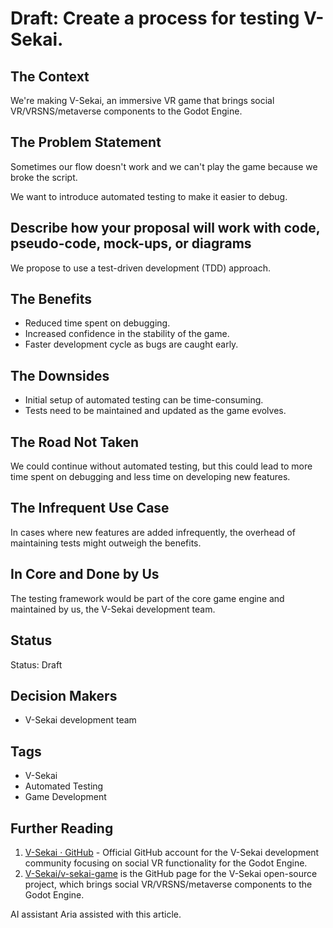 # Draft: Create a process for testing V-Sekai.

## The Context

We're making V-Sekai, an immersive VR game that brings social VR/VRSNS/metaverse components to the Godot Engine.

## The Problem Statement

Sometimes our flow doesn't work and we can't play the game because we broke the script.

We want to introduce automated testing to make it easier to debug.

## Describe how your proposal will work with code, pseudo-code, mock-ups, or diagrams

We propose to use a test-driven development (TDD) approach.

## The Benefits

- Reduced time spent on debugging.
- Increased confidence in the stability of the game.
- Faster development cycle as bugs are caught early.

## The Downsides

- Initial setup of automated testing can be time-consuming.
- Tests need to be maintained and updated as the game evolves.

## The Road Not Taken

We could continue without automated testing, but this could lead to more time spent on debugging and less time on developing new features.

## The Infrequent Use Case

In cases where new features are added infrequently, the overhead of maintaining tests might outweigh the benefits.

## In Core and Done by Us

The testing framework would be part of the core game engine and maintained by us, the V-Sekai development team.

## Status

Status: Draft <!-- Draft | Proposed | Rejected | Accepted | Deprecated | Superseded by -->

## Decision Makers

- V-Sekai development team

## Tags

- V-Sekai
- Automated Testing
- Game Development

## Further Reading

1. [V-Sekai · GitHub](https://github.com/v-sekai) - Official GitHub account for the V-Sekai development community focusing on social VR functionality for the Godot Engine.
2. [V-Sekai/v-sekai-game](https://github.com/v-sekai/v-sekai-game) is the GitHub page for the V-Sekai open-source project, which brings social VR/VRSNS/metaverse components to the Godot Engine.

AI assistant Aria assisted with this article.
